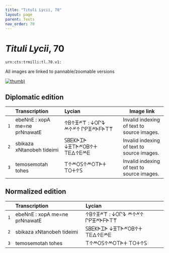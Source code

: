 ```yaml
---
title: "Tituli Lycii, 70"
layout: page
parent: Texts
nav_order: 70
---
```




# *Tituli Lycii*, 70




`urn:cts:trmilli:tl.70.v1:`



All images are linked to pannable/zoomable versions

[![thumb)](http://www.homermultitext.org/iipsrv?IIIF=/project/homer/pyramidal/deepzoom/lycian/hc/v1/2007.02.0020.tif/full/200,/0/default.jpg)](http://www.homermultitext.org/ict2/?urn=urn:cite2:lycian:hc.v1:2007.02.0020)

## Diplomatic edition

|  | Transcription | Lycian | Image link |
| :---: | :------ | :------ | --- |
| `1` | ebeNnE : xopA me=ne prNnawatE | 𐊁𐊂𐊁𐊑𐊏𐊚 : 𐊜𐊒𐊓𐊙 𐊎𐊁𐊏𐊁 𐊓𐊕𐊑𐊏𐊀𐊇𐊀𐊗𐊚 |Invalid indexing of text to source images. |
| `2` | sbikaza xNtanobeh tideimi | 𐊖𐊂𐊆𐊋𐊀𐊈𐊀 𐊜𐊑𐊗𐊀𐊏𐊒𐊂𐊁𐊛 𐊗𐊆𐊅𐊁𐊆𐊎𐊆 |Invalid indexing of text to source images. |
| `3` | temosemotah tohes | 𐊗𐊁𐊎𐊒𐊖𐊁𐊎𐊒𐊗𐊀𐊛 𐊗𐊒𐊛𐊁𐊖 |Invalid indexing of text to source images. |

## Normalized edition

|  | Transcription | Lycian |
| :---: | :------ | :------ |
| `1` | ebeNnE : xopA me=ne prNnawatE | 𐊁𐊂𐊁𐊑𐊏𐊚 : 𐊜𐊒𐊓𐊙 𐊎𐊁𐊏𐊁 𐊓𐊕𐊑𐊏𐊀𐊇𐊀𐊗𐊚 |
| `2` | sbikaza xNtanobeh tideimi | 𐊖𐊂𐊆𐊋𐊀𐊈𐊀 𐊜𐊑𐊗𐊀𐊏𐊒𐊂𐊁𐊛 𐊗𐊆𐊅𐊁𐊆𐊎𐊆 |
| `3` | temosemotah tohes | 𐊗𐊁𐊎𐊒𐊖𐊁𐊎𐊒𐊗𐊀𐊛 𐊗𐊒𐊛𐊁𐊖 |